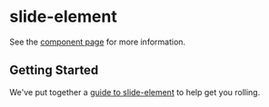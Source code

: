 slide-element
================

See the [component page](http://polymerlabs.github.io/slide-element) for more information.

## Getting Started

We've put together a [guide to slide-element](http://www.polymer-project.org/docs/start/reusableelements.html) to help get you rolling.
